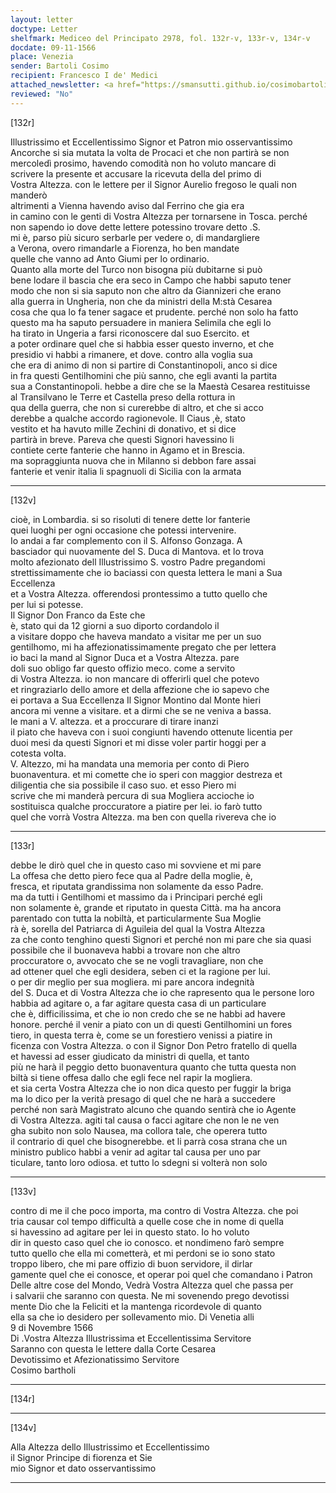 ```yaml
---
layout: letter
doctype: Letter
shelfmark: Mediceo del Principato 2978, fol. 132r-v, 133r-v, 134r-v
docdate: 09-11-1566
place: Venezia
sender: Bartoli Cosimo
recipient: Francesco I de' Medici
attached_newsletter: <a href="https://smansutti.github.io/cosimobartoli/texts/3079_195/">3079_195</a>
reviewed: "No"
---
```


[132r]  
  
  
Illustrissimo et Eccellentissimo Signor et Patron mio osservantissimo  
Ancorche si sia mutata la volta de Procaci et che non partirà se non  
mercoledì prosimo, havendo comodità non ho voluto mancare di  
scrivere la presente et accusare la ricevuta della del primo di  
Vostra Altezza. con le lettere per il Signor Aurelio fregoso le quali non manderò  
altrimenti a Vienna havendo aviso dal Ferrino che gia era  
in camino con le genti di Vostra Altezza per tornarsene in Tosca. perché  
non sapendo io dove dette lettere potessino trovare detto .S.  
mi è, parso più sicuro serbarle per vedere o, di mandargliere  
a Verona, overo rimandarle a Fiorenza, ho ben mandate  
quelle che vanno ad Anto Giumi per lo ordinario.  
Quanto alla morte del Turco non bisogna più dubitarne si può  
bene lodare il bascia che era seco in Campo che habbi saputo tener  
modo che non si sia saputo non che altro da Giannizeri che erano  
alla guerra in Ungheria, non che da ministri della M:stà Cesarea  
cosa che qua lo fa tener sagace et prudente. perché non solo ha fatto  
questo ma ha saputo persuadere in maniera Selimila che egli lo  
ha tirato in Ungeria a farsi riconoscere dal suo Esercito. et  
a poter ordinare quel che si habbia esser questo inverno, et che  
presidio vi habbi a rimanere, et dove. contro alla voglia sua  
che era di animo di non si partire di Constantinopoli, anco si dice  
in fra questi Gentilhomini che più sanno, che egli avanti la partita  
sua a Constantinopoli. hebbe a dire che se la Maestà Cesarea restituisse  
al Transilvano le Terre et Castella preso della rottura in  
qua della guerra, che non si curerebbe di altro, et che si acco  
derebbe a qualche accordo ragionevole. Il Ciaus ,è, stato  
vestito et ha havuto mille Zechini di donativo, et si dice  
partirà in breve. Pareva che questi Signori havessino li  
contiete certe fanterie che hanno in Agamo et in Brescia.  
ma sopraggiunta nuova che in Milanno si debbon fare assai  
fanterie et venir italia li spagnuoli di Sicilia con la armata  
  
---  

[132v]  
  
  
cioè, in Lombardia. si so risoluti di tenere dette lor fanterie  
quei luoghi per ogni occasione che potessi intervenire.  
Io andai a far complemento con il S. Alfonso Gonzaga. A  
basciador qui nuovamente del S. Duca di Mantova. et lo trova  
molto afezionato dell Illustrissimo S. vostro Padre pregandomi  
strettissimamente che io baciassi con questa lettera le mani a Sua Eccellenza  
et a Vostra Altezza. offerendosi prontessimo a tutto quello che  
per lui si potesse.  
Il Signor Don Franco da Este che  
è, stato qui da 12 giorni a suo diporto cordandolo il  
a visitare doppo che haveva mandato a visitar me per un suo  
gentilhomo, mi ha affezionatissimamente pregato che per lettera  
io baci la mand al Signor Duca et a Vostra Altezza. pare  
doli suo obligo far questo offizio meco. come a servito  
di Vostra Altezza. io non mancare di offerirli quel che potevo  
et ringraziarlo dello amore et della affezione che io sapevo che  
ei portava a Sua Eccellenza Il Signor Montino dal Monte hieri  
ancora mi venne a visitare. et a dirmi che se ne veniva a bassa.  
le mani a V. altezza. et a proccurare di tirare inanzi  
il piato che haveva con i suoi congiunti havendo ottenute licentia per  
duoi mesi da questi Signori et mi disse voler partir hoggi per a  
cotesta volta.  
V. Altezzo, mi ha mandata una memoria per conto di Piero  
buonaventura. et mi comette che io speri con maggior destreza et  
diligentia che sia possibile il caso suo. et esso Piero mi  
scrive che mi manderà percura di sua Mogliera accioche io  
sostituisca qualche proccuratore a piatire per lei. io farò tutto  
quel che vorrà Vostra Altezza. ma ben con quella rivereva che io  
  
---  

[133r]  
  
  
debbe le dirò quel che in questo caso mi sovviene et mi pare  
La offesa che detto piero fece qua al Padre della moglie, è,  
fresca, et riputata grandissima non solamente da esso Padre.  
ma da tutti i Gentilhomi et massimo da i Principari perché egli  
non solamente è, grande et riputato in questa Città. ma ha ancora  
parentado con tutta la nobiltà, et particularmente Sua Moglie  
rà è, sorella del Patriarca di Aguileia del qual la Vostra Altezza  
za che conto tenghino questi Signori et perché non mi pare che sia quasi  
possibile che il buonaveva habbi a trovare non che altro  
proccuratore o, avvocato che se ne vogli travagliare, non che  
ad ottener quel che egli desidera, seben ci et la ragione per lui.  
o per dir meglio per sua mogliera. mi pare ancora indegnità  
del S. Duca et di Vostra Altezza che io che rapresento qua le persone loro  
habbia ad agitare o, a far agitare questa casa di un particulare  
che è, difficilissima, et che io non credo che se ne habbi ad havere  
honore. perché il venir a piato con un di questi Gentilhomini un fores  
tiero, in questa terra è, come se un forestiero venissi a piatire in  
ficenza con Vostra Altezza. o con il Signor Don Petro fratello di quella  
et havessi ad esser giudicato da ministri di quella, et tanto  
più ne harà il peggio detto buonaventura quanto che tutta questa non  
biltà si tiene offesa dallo che egli fece nel rapir la mogliera.  
et sia certa Vostra Altezza che io non dica questo per fuggir la briga  
ma lo dico per la verità presago di quel che ne harà a succedere  
perché non sarà Magistrato alcuno che quando sentirà che io Agente  
di Vostra Altezza. agiti tal causa o facci agitare che non le ne ven  
gha subito non solo Nausea, ma collora tale, che operera tutto  
il contrario di quel che bisognerebbe. et li parrà cosa strana che un  
ministro publico habbi a venir ad agitar tal causa per uno par  
ticulare, tanto loro odiosa. et tutto lo sdegni si volterà non solo  
  
---  

[133v]  
  
  
contro di me il che poco importa, ma contro di Vostra Altezza. che poi  
tria causar col tempo difficultà a quelle cose che in nome di quella  
si havessino ad agitare per lei in questo stato. Io ho voluto  
dir in questo caso quel che io conosco. et nondimeno farò sempre  
tutto quello che ella mi cometterà, et mi perdoni se io sono stato  
troppo libero, che mi pare offizio di buon servidore, il dirlar  
gamente quel che ei conosce, et operar poi quel che comandano i Patron  
Delle altre cose del Mondo, Vedrà Vostra Altezza quel che passa per  
i salvarii che saranno con questa. Ne mi sovenendo prego devotissi  
mente Dio che la Feliciti et la mantenga ricordevole di quanto  
ella sa che io desidero per sollevamento mio. Di Venetia alli  
9 di Novembre 1566  
Di .Vostra Altezza Illustrissima et Eccellentissima Servitore  
Saranno con questa le lettere dalla Corte Cesarea  
Devotissimo et Afezionatissimo Servitore  
Cosimo bartholi  
  
---  

[134r]  
  
  
  
---  

[134v]  
  
  
Alla Altezza dello Illustrissimo et Eccellentissimo  
il Signor Principe di fiorenza et Sie  
mio Signor et dato osservantissimo  
  
---  

